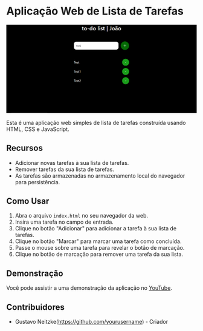 # Aplicação Web de Lista de Tarefas

![Texto alternativo](/img/to-do-list2.PNG)

Esta é uma aplicação web simples de lista de tarefas construída usando HTML, CSS e JavaScript.

## Recursos

- Adicionar novas tarefas à sua lista de tarefas.
- Remover tarefas da sua lista de tarefas.
- As tarefas são armazenadas no armazenamento local do navegador para persistência.

## Como Usar

1. Abra o arquivo `index.html` no seu navegador da web.
2. Insira uma tarefa no campo de entrada.
3. Clique no botão "Adicionar" para adicionar a tarefa à sua lista de tarefas.
4. Clique no botão "Marcar" para marcar uma tarefa como concluída.
5. Passe o mouse sobre uma tarefa para revelar o botão de marcação.
6. Clique no botão de marcação para remover uma tarefa da sua lista.

## Demonstração

Você pode assistir a uma demonstração da aplicação no [YouTube](https://www.youtube.com/watch?v=MxP4jZQY0h4&t=1909s&ab_channel=GustavoNeitzke).

## Contribuidores

- Gustavo Neitzke(https://github.com/yourusername) - Criador

